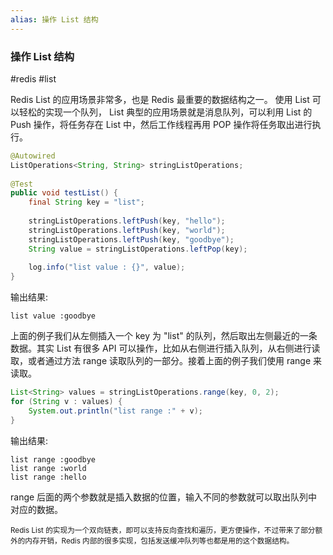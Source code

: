 ```yaml
---
alias: 操作 List 结构
---
```


### 操作 List 结构

#redis #list

Redis List 的应用场景非常多，也是 Redis 最重要的数据结构之一。 使用 List 可以轻松的实现一个队列， List 典型的应用场景就是消息队列，可以利用 List 的 Push 操作，将任务存在 List 中，然后工作线程再用 POP 操作将任务取出进行执行。

```java
@Autowired  
ListOperations<String, String> stringListOperations;  
  
@Test  
public void testList() {  
    final String key = "list";  
  
    stringListOperations.leftPush(key, "hello");  
    stringListOperations.leftPush(key, "world");  
    stringListOperations.leftPush(key, "goodbye");  
    String value = stringListOperations.leftPop(key);  
  
    log.info("list value : {}", value);  
}
```

输出结果:

```
list value :goodbye
```

上面的例子我们从左侧插入一个 key 为 "list" 的队列，然后取出左侧最近的一条数据。其实 List 有很多 API 可以操作，比如从右侧进行插入队列，从右侧进行读取，或者通过方法 range 读取队列的一部分。接着上面的例子我们使用 range 来读取。

```java
List<String> values = stringListOperations.range(key, 0, 2);  
for (String v : values) {  
    System.out.println("list range :" + v);  
}
```

输出结果:

```
list range :goodbye
list range :world
list range :hello
```

range 后面的两个参数就是插入数据的位置，输入不同的参数就可以取出队列中对应的数据。

<small>Redis List 的实现为一个双向链表，即可以支持反向查找和遍历，更方便操作，不过带来了部分额外的内存开销，Redis 内部的很多实现，包括发送缓冲队列等也都是用的这个数据结构。</small>


